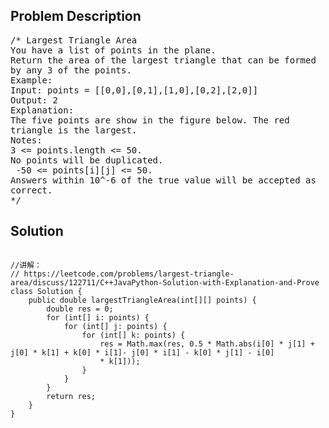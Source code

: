 <!--
<style>
  body { font-family: Arial, sans-serif; }
  .container { max-width: 100%; margin: 0 auto; padding: 10px; }
  .comment-block { max-width: 30%; background-color: #f9f9f9; padding: 10px; border-left: 5px solid #ccc; overflow-wrap: break-word; white-space: pre-wrap; }
  .code-block { background-color: #f4f4f4; padding: 10px; border: 1px solid #ddd; overflow-wrap: break-word; white-space: pre-wrap; }
</style>
-->

<div class='container'>
<h2>Problem Description</h2>
<div class='comment-block'>
<pre>
/* Largest Triangle Area
You have a list of points in the plane.
Return the area of the largest triangle that can be formed
by any 3 of the points.
Example:
Input: points = [[0,0],[0,1],[1,0],[0,2],[2,0]]
Output: 2
Explanation:
The five points are show in the figure below. The red
triangle is the largest.
Notes:
3 <= points.length <= 50.
No points will be duplicated.
 -50 <= points[i][j] <= 50.
Answers within 10^-6 of the true value will be accepted as
correct.
*/
</pre>
</div>

<h2>Solution</h2>
<div class='code-block'>
<pre><code class='language-java'>
//讲解： 
// https://leetcode.com/problems/largest-triangle-area/discuss/122711/C++JavaPython-Solution-with-Explanation-and-Prove
class Solution {
    public double largestTriangleArea(int[][] points) {
        double res = 0;
        for (int[] i: points) {
            for (int[] j: points) {
                for (int[] k: points) {
                    res = Math.max(res, 0.5 * Math.abs(i[0] * j[1] + j[0] * k[1] + k[0] * i[1]- j[0] * i[1] - k[0] * j[1] - i[0]
                    * k[1]));
                }
            }            
        }
        return res;       
    }
}</code></pre>
</div>
</div>
